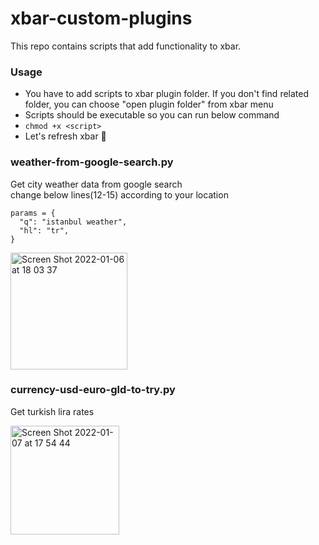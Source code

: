 # xbar-custom-plugins
This repo contains scripts that add functionality to xbar.


### Usage
* You have to add scripts to xbar plugin folder. If you don't find related folder, you can choose  "open plugin folder" from xbar menu
* Scripts should be executable so you can run below command 
* ```chmod +x <script>```
* Let's refresh xbar 🥳

### weather-from-google-search.py
Get city weather data from google search\
change below lines(12-15) according to your location
```
params = {
  "q": "istanbul weather",
  "hl": "tr",
}

```

<img width="187" alt="Screen Shot 2022-01-06 at 18 03 37" src="https://user-images.githubusercontent.com/45356325/148403584-018653ee-3a95-4991-b757-8c22934c2a8e.png">

### currency-usd-euro-gld-to-try.py
Get turkish lira rates 

<img width="174" alt="Screen Shot 2022-01-07 at 17 54 44" src="https://user-images.githubusercontent.com/45356325/148561807-308ee1ab-63d3-40ee-8cfb-8eb50c2400cb.png">